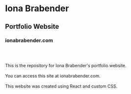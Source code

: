 # Iona Brabender
## Portfolio Website
### ionabrabender.com

<br></br>

This is the repository for Iona Brabender's portfolio website.<br></br>
You can access this site at ionabrabender.com.<br></br>
This website was created using React and custom CSS.